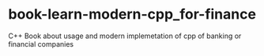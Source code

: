 # book-learn-modern-cpp_for-finance
C++ Book about usage and modern implemetation of cpp of banking or financial companies
